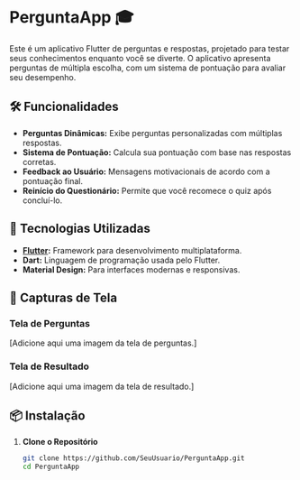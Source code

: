 # PerguntaApp 🎓

Este é um aplicativo Flutter de perguntas e respostas, projetado para testar seus conhecimentos enquanto você se diverte. O aplicativo apresenta perguntas de múltipla escolha, com um sistema de pontuação para avaliar seu desempenho.

## 🛠️ Funcionalidades

- **Perguntas Dinâmicas:** Exibe perguntas personalizadas com múltiplas respostas.
- **Sistema de Pontuação:** Calcula sua pontuação com base nas respostas corretas.
- **Feedback ao Usuário:** Mensagens motivacionais de acordo com a pontuação final.
- **Reinício do Questionário:** Permite que você recomece o quiz após concluí-lo.

## 🚀 Tecnologias Utilizadas

- **[Flutter](https://flutter.dev/):** Framework para desenvolvimento multiplataforma.
- **Dart:** Linguagem de programação usada pelo Flutter.
- **Material Design:** Para interfaces modernas e responsivas.

## 📱 Capturas de Tela

### Tela de Perguntas
[Adicione aqui uma imagem da tela de perguntas.]

### Tela de Resultado
[Adicione aqui uma imagem da tela de resultado.]

## 📦 Instalação

1. **Clone o Repositório**
   ```bash
   git clone https://github.com/SeuUsuario/PerguntaApp.git
   cd PerguntaApp
